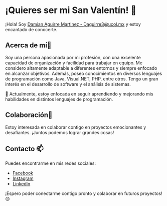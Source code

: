 # ¡Quieres ser mi San Valentín! 💖
¡Hola! Soy [Damian Aguirre Martinez - Daguirre3@ucol.mx]() y estoy encantado de conocerte.

## Acerca de mí👀
Soy una persona apasionada por mi profesión, con una excelente capacidad de organización y facilidad para trabajar en equipo. Me considero altamente adaptable a diferentes entornos y siempre enfocado en alcanzar objetivos. Además, poseo conocimientos en diversos lenguajes de programación como Java, Visual.NET, PHP, entre otros. Tengo un gran interés en el desarrollo de software y el análisis de sistemas.

🌱 Actualmente, estoy enfocada en seguir aprendiendo y mejorando mis habilidades en distintos lenguajes de programación.

## Colaboración💞
Estoy interesada en colaborar contigo en proyectos emocionantes y desafiantes. ¡Juntos podemos lograr grandes cosas!

## Contacto 📫
Puedes encontrarme en mis redes sociales:

- [Facebook]()
- [Instagram]()
- [LinkedIn](www.linkedin.com/in/aguirre-martinez-damian-28973a2bb)

¡Espero poder conectarme contigo pronto y colaborar en futuros proyectos! 😊
